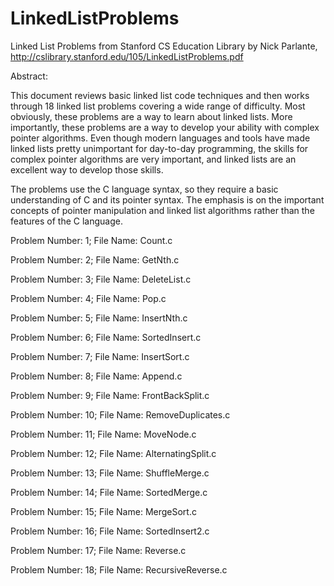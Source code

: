 LinkedListProblems
==================

Linked List Problems from Stanford CS Education Library by Nick Parlante, http://cslibrary.stanford.edu/105/LinkedListProblems.pdf

Abstract:

This document reviews basic linked list code techniques and then works through 18
linked list problems covering a wide range of difficulty. Most obviously, these problems
are a way to learn about linked lists. More importantly, these problems are a way to
develop your ability with complex pointer algorithms. Even though modern languages
and tools have made linked lists pretty unimportant for day-to-day programming, the
skills for complex pointer algorithms are very important, and linked lists are an excellent
way to develop those skills.

The problems use the C language syntax, so they require a basic understanding of C and
its pointer syntax. The emphasis is on the important concepts of pointer manipulation and
linked list algorithms rather than the features of the C language.

Problem Number: 1; File Name: Count.c  

Problem Number: 2; File Name: GetNth.c

Problem Number: 3; File Name: DeleteList.c

Problem Number: 4; File Name: Pop.c

Problem Number: 5; File Name: InsertNth.c

Problem Number: 6; File Name: SortedInsert.c

Problem Number: 7; File Name: InsertSort.c

Problem Number: 8; File Name: Append.c

Problem Number: 9; File Name: FrontBackSplit.c

Problem Number: 10; File Name: RemoveDuplicates.c

Problem Number: 11; File Name: MoveNode.c

Problem Number: 12; File Name: AlternatingSplit.c

Problem Number: 13; File Name: ShuffleMerge.c

Problem Number: 14; File Name: SortedMerge.c

Problem Number: 15; File Name: MergeSort.c

Problem Number: 16; File Name: SortedInsert2.c

Problem Number: 17; File Name: Reverse.c

Problem Number: 18; File Name: RecursiveReverse.c
